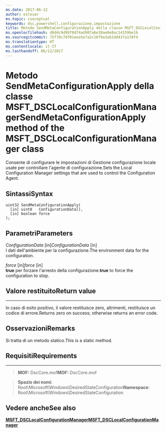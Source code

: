 ```yaml
---
ms.date: 2017-06-12
author: eslesar
ms.topic: conceptual
keywords: dsc,powershell,configurazione,impostazione
title: Metodo SendMetaConfigurationApply della classe MSFT_DSCLocalConfigurationManager
ms.openlocfilehash: d8ddc9d99f0d74ad907a6e39ae0e8ac14159be16
ms.sourcegitcommit: 75f70c7df01eea5e7a2c16f9a3ab1dd437a1f8fd
ms.translationtype: HT
ms.contentlocale: it-IT
ms.lasthandoff: 06/12/2017
---
```

# <a name="sendmetaconfigurationapply-method-of-the-msftdsclocalconfigurationmanager-class"></a><span data-ttu-id="dea2a-103">Metodo SendMetaConfigurationApply della classe MSFT_DSCLocalConfigurationManager</span><span class="sxs-lookup"><span data-stu-id="dea2a-103">SendMetaConfigurationApply method of the MSFT_DSCLocalConfigurationManager class</span></span>

<span data-ttu-id="dea2a-104">Consente di configurare le impostazioni di Gestione configurazione locale usate per controllare l'agente di configurazione.</span><span class="sxs-lookup"><span data-stu-id="dea2a-104">Sets the Local Configuration Manager settings that are used to control the Configuration Agent.</span></span>

<a name="syntax"></a><span data-ttu-id="dea2a-105">Sintassi</span><span class="sxs-lookup"><span data-stu-id="dea2a-105">Syntax</span></span>
------

```mof
uint32 SendMetaConfigurationApply(
  [in] uint8   ConfigurationData[],
  [in] boolean force
);
```

<a name="parameters"></a><span data-ttu-id="dea2a-106">Parametri</span><span class="sxs-lookup"><span data-stu-id="dea2a-106">Parameters</span></span>
----------

<span data-ttu-id="dea2a-107">*ConfigurationData* \[in\]</span><span class="sxs-lookup"><span data-stu-id="dea2a-107">*ConfigurationData* \[in\]</span></span>  
<span data-ttu-id="dea2a-108">I dati dell'ambiente per la configurazione.</span><span class="sxs-lookup"><span data-stu-id="dea2a-108">The environment data for the configuration.</span></span>

<span data-ttu-id="dea2a-109">*force* \[in\]</span><span class="sxs-lookup"><span data-stu-id="dea2a-109">*force* \[in\]</span></span>  
<span data-ttu-id="dea2a-110">**true** per forzare l'arresto della configurazione.</span><span class="sxs-lookup"><span data-stu-id="dea2a-110">**true** to force the configuration to stop.</span></span>

## <a name="return-value"></a><span data-ttu-id="dea2a-111">Valore restituito</span><span class="sxs-lookup"><span data-stu-id="dea2a-111">Return value</span></span>
------------

<span data-ttu-id="dea2a-112">In caso di esito positivo, il valore restituisce zero, altrimenti, restituisce un codice di errore.</span><span class="sxs-lookup"><span data-stu-id="dea2a-112">Returns zero on success; otherwise returns an error code.</span></span>

## <a name="remarks"></a><span data-ttu-id="dea2a-113">Osservazioni</span><span class="sxs-lookup"><span data-stu-id="dea2a-113">Remarks</span></span>

<span data-ttu-id="dea2a-114">Si tratta di un metodo statico.</span><span class="sxs-lookup"><span data-stu-id="dea2a-114">This is a static method.</span></span>

## <a name="requirements"></a><span data-ttu-id="dea2a-115">Requisiti</span><span class="sxs-lookup"><span data-stu-id="dea2a-115">Requirements</span></span>
------------
><span data-ttu-id="dea2a-116">**MOF:** DscCore.mof</span><span class="sxs-lookup"><span data-stu-id="dea2a-116">**MOF:** DscCore.mof</span></span>

><span data-ttu-id="dea2a-117">**Spazio dei nomi**: Root\Microsoft\Windows\DesiredStateConfiguration</span><span class="sxs-lookup"><span data-stu-id="dea2a-117">**Namespace**: Root\Microsoft\Windows\DesiredStateConfiguration</span></span>


## <a name="see-also"></a><span data-ttu-id="dea2a-118">Vedere anche</span><span class="sxs-lookup"><span data-stu-id="dea2a-118">See also</span></span>


[<span data-ttu-id="dea2a-119">**MSFT_DSCLocalConfigurationManager**</span><span class="sxs-lookup"><span data-stu-id="dea2a-119">**MSFT_DSCLocalConfigurationManager**</span></span>](msft-dsclocalconfigurationmanager.md)


 

 



